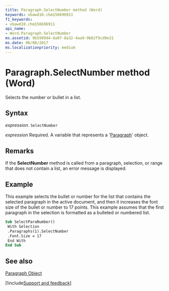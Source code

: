 ```yaml
---
title: Paragraph.SelectNumber method (Word)
keywords: vbawd10.chm156696911
f1_keywords:
- vbawd10.chm156696911
api_name:
- Word.Paragraph.SelectNumber
ms.assetid: 9b5999d4-da07-8a32-4aa9-9b62f9cd9e31
ms.date: 06/08/2017
ms.localizationpriority: medium
---
```



# Paragraph.SelectNumber method (Word)

Selects the number or bullet in a list.


## Syntax

_expression_. `SelectNumber`

_expression_ Required. A variable that represents a '[Paragraph](Word.Paragraph.md)' object.


## Remarks

If the **SelectNumber** method is called from a paragraph, selection, or range that does not contain a list, an error message is displayed.


## Example

This example selects the bullet or number for the list that contains the selected paragraph in the active document, and then it increases the font size of the bullet or number to 17 points. This example assumes that the first paragraph in the selection is formatted as a bulleted or numbered list.


```vb
Sub SelectParaNumber() 
 With Selection 
 .Paragraphs(1).SelectNumber 
 .Font.Size = 17 
 End With 
End Sub
```


## See also


[Paragraph Object](Word.Paragraph.md)

[!include[Support and feedback](~/includes/feedback-boilerplate.md)]